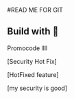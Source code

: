 #READ ME FOR GIT

## Build with 🥺

Promocode llll

[Security Hot Fix]

[HotFixed feature]

[my security is good]


